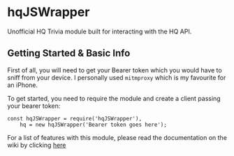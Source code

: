 # hqJSWrapper
Unofficial HQ Trivia module built for interacting with the HQ API.

## Getting Started & Basic Info
First of all, you will need to get your Bearer token which you would have to sniff from your device. I personally used `mitmproxy` which is my favourite for an iPhone.

To get started, you need to require the module and create a client passing your bearer token:
```
const hqJSWrapper = require('hqJSWrapper'),
    hq = new hqJSWrapper('Bearer token goes here');
```

For a list of features with this module, please read the documentation on the wiki by clicking [here](https://github.com/proddex/hqJSWrapper/wiki)